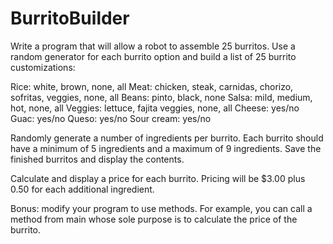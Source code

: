 # BurritoBuilder

Write a program that will allow a robot to assemble 25 burritos. Use a random generator for each burrito option and build a list of 25 burrito customizations:

Rice: white, brown, none, all
Meat: chicken, steak, carnidas, chorizo, sofritas, veggies, none, all
Beans: pinto, black, none
Salsa: mild, medium, hot, none, all
Veggies: lettuce, fajita veggies, none, all
Cheese: yes/no
Guac: yes/no
Queso: yes/no
Sour cream: yes/no

Randomly generate a number of ingredients per burrito. Each burrito should have a minimum of 5 ingredients and a maximum of 9 ingredients. Save the finished burritos and display the contents.

Calculate and display a price for each burrito. Pricing will be $3.00 plus 0.50 for each additional ingredient.

Bonus:  modify your program to use methods. For example, you can call a method from main whose sole purpose is to calculate the price of the burrito.
